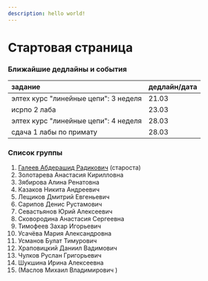 ```yaml
---
description: hello world!
---
```


# Стартовая страница

### Ближайшие дедлайны и события

| задание | дедлайн/дата |
| :--- | :--- |
| элтех курс "линейные цепи": 3 неделя | 21.03 |
| исрпо 2 лаба | 23.03 |
| элтех курс "линейные цепи": 4 неделя | 28.03 |
| сдача 1 лабы по примату | 28.03 |

### Список группы

1. [Галеев Абдерашид Радикович](https://vk.com/grashid) \(староста\) 
2. Золотарева Анастасия Кирилловна 
3. Зябирова Алина Ренатовна 
4. Казаков Никита Андреевич 
5. Лещиков Дмитрий Евгеньевич  
6. Сарипов Денис Рустамович 
7. Севастьянов Юрий Алексеевич
8. Сковородина Анастасия Сергеевна
9. Тимофеев Захар Игорьевич 
10. Усачёва Мария Александровна 
11. Усманов Булат Тимурович 
12. Храповицкий Даниил Вадимович 
13. Чулков Руслан Григорьевич 
14. Шукшина Ирина Алексеевна
15. \(Маслов Михаил Владимирович \)

